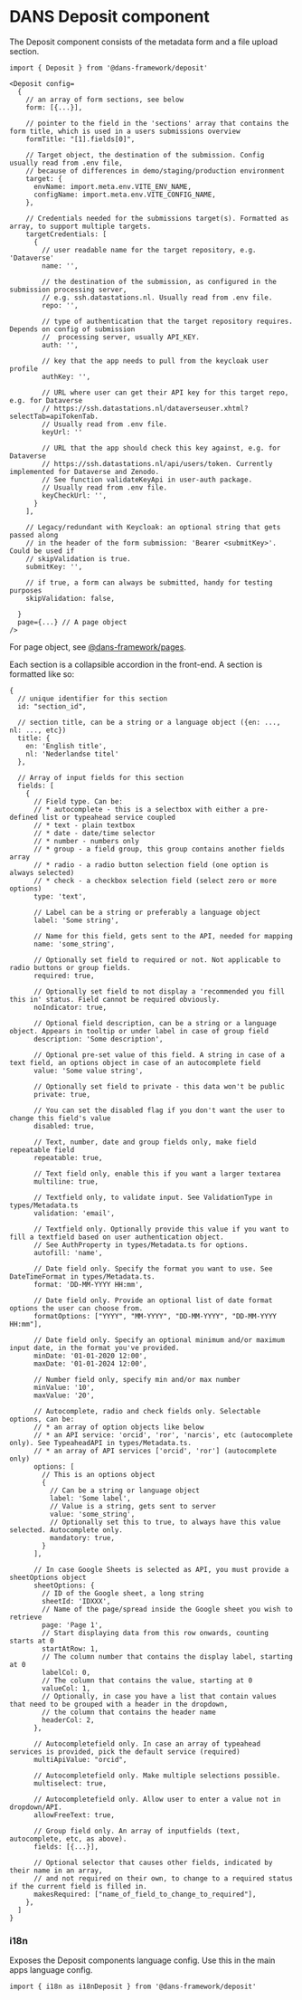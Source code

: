 # DANS Deposit component

The Deposit component consists of the metadata form and a file upload section.

    import { Deposit } from '@dans-framework/deposit'

    <Deposit config=
      {
        // an array of form sections, see below
        form: [{...}], 

        // pointer to the field in the 'sections' array that contains the form title, which is used in a users submissions overview
        formTitle: "[1].fields[0]", 

        // Target object, the destination of the submission. Config usually read from .env file,
        // because of differences in demo/staging/production environment
        target: {
          envName: import.meta.env.VITE_ENV_NAME,
          configName: import.meta.env.VITE_CONFIG_NAME,
        },

        // Credentials needed for the submissions target(s). Formatted as array, to support multiple targets.
        targetCredentials: [
          {
            // user readable name for the target repository, e.g. 'Dataverse'
            name: '', 

            // the destination of the submission, as configured in the submission processing server, 
            // e.g. ssh.datastations.nl. Usually read from .env file.
            repo: '', 

            // type of authentication that the target repository requires. Depends on config of submission
            //  processing server, usually API_KEY.
            auth: '', 

            // key that the app needs to pull from the keycloak user profile
            authKey: '', 

            // URL where user can get their API key for this target repo, e.g. for Dataverse
            // https://ssh.datastations.nl/dataverseuser.xhtml?selectTab=apiTokenTab.
            // Usually read from .env file.
            keyUrl: '' 

            // URL that the app should check this key against, e.g. for Dataverse
            // https://ssh.datastations.nl/api/users/token. Currently implemented for Dataverse and Zenodo.
            // See function validateKeyApi in user-auth package.
            // Usually read from .env file.
            keyCheckUrl: '',
          }
        ],

        // Legacy/redundant with Keycloak: an optional string that gets passed along 
        // in the header of the form submission: 'Bearer <submitKey>'. Could be used if
        // skipValidation is true.
        submitKey: '', 

        // if true, a form can always be submitted, handy for testing purposes
        skipValidation: false,

      }
      page={...} // A page object
    />

For page object, see [@dans-framework/pages](/packages/pages/README.md).

Each section is a collapsible accordion in the front-end. A section is formatted like so:

    {
      // unique identifier for this section
      id: "section_id",

      // section title, can be a string or a language object ({en: ..., nl: ..., etc})
      title: {
        en: 'English title',
        nl: 'Nederlandse titel'
      },

      // Array of input fields for this section
      fields: [
        {
          // Field type. Can be:
          // * autocomplete - this is a selectbox with either a pre-defined list or typeahead service coupled
          // * text - plain textbox
          // * date - date/time selector
          // * number - numbers only
          // * group - a field group, this group contains another fields array
          // * radio - a radio button selection field (one option is always selected)
          // * check - a checkbox selection field (select zero or more options)
          type: 'text',

          // Label can be a string or preferably a language object
          label: 'Some string',

          // Name for this field, gets sent to the API, needed for mapping
          name: 'some_string',

          // Optionally set field to required or not. Not applicable to radio buttons or group fields.
          required: true,

          // Optionally set field to not display a 'recommended you fill this in' status. Field cannot be required obviously.
          noIndicator: true,

          // Optional field description, can be a string or a language object. Appears in tooltip or under label in case of group field
          description: 'Some description',

          // Optional pre-set value of this field. A string in case of a text field, an options object in case of an autocomplete field
          value: 'Some value string',

          // Optionally set field to private - this data won't be public
          private: true,

          // You can set the disabled flag if you don't want the user to change this field's value
          disabled: true,

          // Text, number, date and group fields only, make field repeatable field
          repeatable: true,

          // Text field only, enable this if you want a larger textarea
          multiline: true,

          // Textfield only, to validate input. See ValidationType in types/Metadata.ts
          validation: 'email',

          // Textfield only. Optionally provide this value if you want to fill a textfield based on user authentication object. 
          // See AuthProperty in types/Metadata.ts for options.
          autofill: 'name',

          // Date field only. Specify the format you want to use. See DateTimeFormat in types/Metadata.ts.
          format: 'DD-MM-YYYY HH:mm',

          // Date field only. Provide an optional list of date format options the user can choose from.
          formatOptions: ["YYYY", "MM-YYYY", "DD-MM-YYYY", "DD-MM-YYYY HH:mm"],

          // Date field only. Specify an optional minimum and/or maximum input date, in the format you've provided.
          minDate: '01-01-2020 12:00',
          maxDate: '01-01-2024 12:00',

          // Number field only, specify min and/or max number
          minValue: '10',
          maxValue: '20',

          // Autocomplete, radio and check fields only. Selectable options, can be:
          // * an array of option objects like below
          // * an API service: 'orcid', 'ror', 'narcis', etc (autocomplete only). See TypeaheadAPI in types/Metadata.ts.
          // * an array of API services ['orcid', 'ror'] (autocomplete only)
          options: [
            // This is an options object
            {
              // Can be a string or language object
              label: 'Some label',
              // Value is a string, gets sent to server
              value: 'some_string',
              // Optionally set this to true, to always have this value selected. Autocomplete only.
              mandatory: true,
            }
          ],

          // In case Google Sheets is selected as API, you must provide a sheetOptions object
          sheetOptions: {
            // ID of the Google sheet, a long string
            sheetId: 'IDXXX',
            // Name of the page/spread inside the Google sheet you wish to retrieve
            page: 'Page 1',
            // Start displaying data from this row onwards, counting starts at 0
            startAtRow: 1,
            // The column number that contains the display label, starting at 0
            labelCol: 0,
            // The column that contains the value, starting at 0
            valueCol: 1,
            // Optionally, in case you have a list that contain values that need to be grouped with a header in the dropdown,
            // the column that contains the header name
            headerCol: 2,
          },

          // Autocompletefield only. In case an array of typeahead services is provided, pick the default service (required)
          multiApiValue: "orcid",

          // Autocompletefield only. Make multiple selections possible.
          multiselect: true,

          // Autocompletefield only. Allow user to enter a value not in dropdown/API.
          allowFreeText: true,

          // Group field only. An array of inputfields (text, autocomplete, etc, as above).
          fields: [{...}],

          // Optional selector that causes other fields, indicated by their name in an array, 
          // and not required on their own, to change to a required status if the current field is filled in.
          makesRequired: ["name_of_field_to_change_to_required"],
        },
      ]
    }

### i18n

Exposes the Deposit components language config. Use this in the main apps language config.

    import { i18n as i18nDeposit } from '@dans-framework/deposit'
